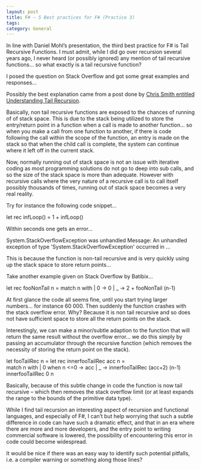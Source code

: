```yaml
---
layout: post
title: F# – 5 Best practices for F# (Practice 3)
tags: 
category: General
---
```

In line with Daniel Mohl’s presentation, the third best practice for F# is Tail Recursive Functions. I must admit, while I did go over recursion several years ago, I never heard (or possibly ignored) any mention of tail recursive functions… so what exactly is a tail recursive function?

I posed the question on Stack Overflow and got some great examples and responses…

Possibly the best explanation came from a post done by [Chris Smith entitled Understanding Tail Recursion](http://blogs.msdn.com/b/chrsmith/archive/2008/08/07/understanding-tail-recursion.aspx).

Basically, non tail recursive functions are exposed to the chances of running of of stack space. This is due to the stack being utilized to store the entry/return point in a function when a call is made to another function… so when you make a call from one function to another, if there is code following the call within the scope of the function, an entry is made on the stack so that when the child call is complete, the system can continue where it left off in the current stack.

Now, normally running out of stack space is not an issue with iterative coding as most programming solutions do not go to deep into sub calls, and so the size of the stack space is more than adequate. However with recursive calls where the very nature of a recursive call is to call itself possibly thousands of times, running out of stack space becomes a very real reality.

Try for instance the following code snippet…

let rec infLoop() =  1 + infLoop()

Within seconds one gets an error…

System.StackOverflowException was unhandled 
Message: An unhandled exception of type 'System.StackOverflowException' occurred in …

This is because the function is non-tail recursive and is very quickly using up the stack space to store return points...

Take another example given on Stack Overflow by Batibix…

let rec fooNonTail n = 
    match n with 
    | 0 -> 0 
    | _ -> 2 + fooNonTail (n-1) 

At first glance the code all seems fine, until you start trying larger numbers… for instance 60 000. Then suddenly the function crashes with the stack overflow error. Why? Because it is non tail recursive and so does not have sufficient space to store all the return points on the stack.

Interestingly, we can make a minor/subtle adaption to the function that will return the same result without the overflow error… we do this simply by passing an accumulator through the recursive function (which removes the necessity of storing the return point on the stack).

let fooTailRec n = 
    let rec innerfooTailRec acc n =         
        match n with 
        | 0 when n <=0 -> acc 
        | _ -> innerfooTailRec (acc+2) (n-1) 
    innerfooTailRec 0 n
 

Basically, because of this subtle change in code the function is now tail recursive – which then removes the stack overflow limit (or at least expands the range to the bounds of the primitive data type).

While I find tail recursion an interesting aspect of recursion and functional languages, and especially of F#, I can’t but help worrying that such a subtle difference in code can have such a dramatic effect, and that in an era where there are more and more developers, and the entry point to writing commercial software is lowered, the possibility of encountering this error in code could become widespread.

It would be nice if there was an easy way to identify such potential pitfalls, i.e. a compiler warning or something along those lines?
